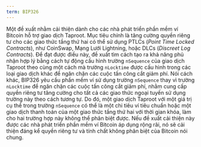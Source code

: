 ```yaml
---
term: BIP326
---
```


Một đề xuất nhằm cải thiện dành cho các nhà phát triển phần mềm ví Bitcoin hỗ trợ giao dịch Taproot. Mục tiêu chính là tăng cường quyền riêng tư cho các giao thức tầng thứ hai có thể sử dụng PTLCs (*Point Time Locked Contracts*), như CoinSwap, Mạng Lưới Lightning, hoặc DLCs (*Discreet Log Contracts*). Để đạt được điều này, đề xuất tìm cách tạo ra khả năng phủ nhận hợp lý bằng cách tự động cấu hình trường `nSequence` của giao dịch Taproot theo cùng một cách mà trường `nLocktime` được cấu hình trong các loại giao dịch khác để ngăn chặn các cuộc tấn công cắt giảm phí. Nói cách khác, BIP326 yêu cầu phần mềm ví sử dụng trường `nSequence` thay vì trường `nLocktime` để ngăn chặn các cuộc tấn công cắt giảm phí, nhằm cung cấp quyền riêng tư tăng cường cho tất cả các giao thức ngoại tuyến sử dụng trường này theo cách tương tự. Do đó, một giao dịch Taproot với một giá trị cụ thể trong trường `nSequence` có thể là một chi tiêu ví tiêu chuẩn hoặc một giao dịch thanh toán của một giao thức tầng thứ hai với thời gian khóa, làm cho hai trường hợp này không thể phân biệt được. Nếu đề xuất cải thiện này được các nhà phát triển phần mềm ví Bitcoin áp dụng rộng rãi, nó sẽ cải thiện đáng kể quyền riêng tư và tính chất không phân biệt của Bitcoin nói chung.